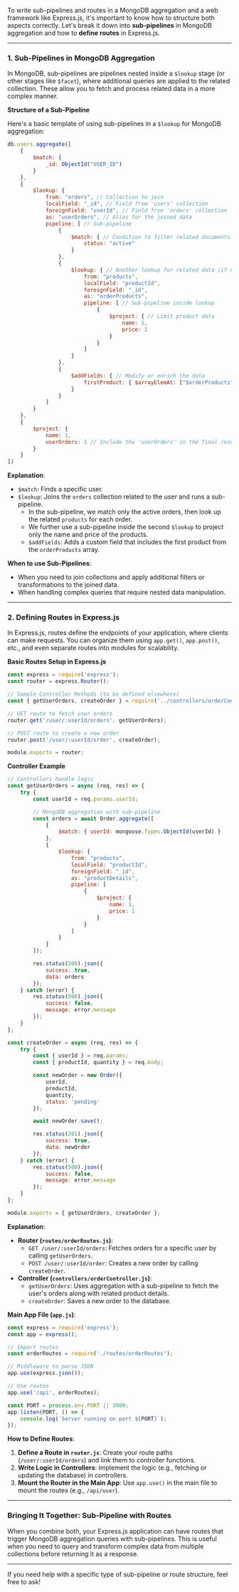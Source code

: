 To write sub-pipelines and routes in a MongoDB aggregation and a web framework like Express.js, it's important to know how to structure both aspects correctly. Let's break it down into **sub-pipelines** in MongoDB aggregation and how to **define routes** in Express.js.

---

### **1. Sub-Pipelines in MongoDB Aggregation**

In MongoDB, sub-pipelines are pipelines nested inside a `$lookup` stage (or other stages like `$facet`), where additional queries are applied to the related collection. These allow you to fetch and process related data in a more complex manner.

**Structure of a Sub-Pipeline**

Here's a basic template of using sub-pipelines in a `$lookup` for MongoDB aggregation:

```javascript
db.users.aggregate([
    {
        $match: {
            _id: ObjectId("USER_ID")
        }
    },
    {
        $lookup: {
            from: "orders", // Collection to join
            localField: "_id", // Field from 'users' collection
            foreignField: "userId", // Field from 'orders' collection
            as: "userOrders", // Alias for the joined data
            pipeline: [ // Sub-pipeline
                {
                    $match: { // Condition to filter related documents
                        status: "active"
                    }
                },
                {
                    $lookup: { // Another lookup for related data (if needed)
                        from: "products",
                        localField: "productId",
                        foreignField: "_id",
                        as: "orderProducts",
                        pipeline: [ // Sub-pipeline inside lookup
                            {
                                $project: { // Limit product data
                                    name: 1,
                                    price: 1
                                }
                            }
                        ]
                    }
                },
                {
                    $addFields: { // Modify or enrich the data
                        firstProduct: { $arrayElemAt: ["$orderProducts", 0] }
                    }
                }
            ]
        }
    },
    {
        $project: {
            name: 1,
            userOrders: 1 // Include the 'userOrders' in the final result
        }
    }
])
```

**Explanation**:
- `$match`: Finds a specific user.
- `$lookup`: Joins the `orders` collection related to the user and runs a sub-pipeline.
    - In the sub-pipeline, we match only the active orders, then look up the related `products` for each order.
    - We further use a sub-pipeline inside the second `$lookup` to project only the name and price of the products.
    - `$addFields`: Adds a custom field that includes the first product from the `orderProducts` array.

**When to use Sub-Pipelines**:
- When you need to join collections and apply additional filters or transformations to the joined data.
- When handling complex queries that require nested data manipulation.

---

### **2. Defining Routes in Express.js**

In Express.js, routes define the endpoints of your application, where clients can make requests. You can organize them using `app.get()`, `app.post()`, etc., and even separate routes into modules for scalability.

**Basic Routes Setup in Express.js**

```javascript
const express = require('express');
const router = express.Router();

// Sample Controller Methods (to be defined elsewhere)
const { getUserOrders, createOrder } = require('../controllers/orderController');

// GET route to fetch user orders
router.get('/user/:userId/orders', getUserOrders);

// POST route to create a new order
router.post('/user/:userId/order', createOrder);

module.exports = router;
```

**Controller Example**

```javascript
// Controllers handle logic
const getUserOrders = async (req, res) => {
    try {
        const userId = req.params.userId;

        // MongoDB aggregation with sub-pipeline
        const orders = await Order.aggregate([
            {
                $match: { userId: mongoose.Types.ObjectId(userId) }
            },
            {
                $lookup: {
                    from: "products",
                    localField: "productId",
                    foreignField: "_id",
                    as: "productDetails",
                    pipeline: [
                        {
                            $project: {
                                name: 1,
                                price: 1
                            }
                        }
                    ]
                }
            }
        ]);

        res.status(200).json({
            success: true,
            data: orders
        });
    } catch (error) {
        res.status(500).json({
            success: false,
            message: error.message
        });
    }
};

const createOrder = async (req, res) => {
    try {
        const { userId } = req.params;
        const { productId, quantity } = req.body;

        const newOrder = new Order({
            userId,
            productId,
            quantity,
            status: 'pending'
        });

        await newOrder.save();

        res.status(201).json({
            success: true,
            data: newOrder
        });
    } catch (error) {
        res.status(500).json({
            success: false,
            message: error.message
        });
    }
};

module.exports = { getUserOrders, createOrder };
```

**Explanation**:
- **Router (`routes/orderRoutes.js`)**:
  - `GET /user/:userId/orders`: Fetches orders for a specific user by calling `getUserOrders`.
  - `POST /user/:userId/order`: Creates a new order by calling `createOrder`.
- **Controller (`controllers/orderController.js`)**:
  - `getUserOrders`: Uses aggregation with a sub-pipeline to fetch the user's orders along with related product details.
  - `createOrder`: Saves a new order to the database.

**Main App File (`app.js`)**:
```javascript
const express = require('express');
const app = express();

// Import routes
const orderRoutes = require('./routes/orderRoutes');

// Middleware to parse JSON
app.use(express.json());

// Use routes
app.use('/api', orderRoutes);

const PORT = process.env.PORT || 3000;
app.listen(PORT, () => {
    console.log(`Server running on port ${PORT}`);
});
```

**How to Define Routes**:
1. **Define a Route in `router.js`**: Create your route paths (`/user/:userId/orders`) and link them to controller functions.
2. **Write Logic in Controllers**: Implement the logic (e.g., fetching or updating the database) in controllers.
3. **Mount the Router in the Main App**: Use `app.use()` in the main file to mount the routes (e.g., `/api/user`).

---

### **Bringing It Together: Sub-Pipeline with Routes**

When you combine both, your Express.js application can have routes that trigger MongoDB aggregation queries with sub-pipelines. This is useful when you need to query and transform complex data from multiple collections before returning it as a response.

---

If you need help with a specific type of sub-pipeline or route structure, feel free to ask!